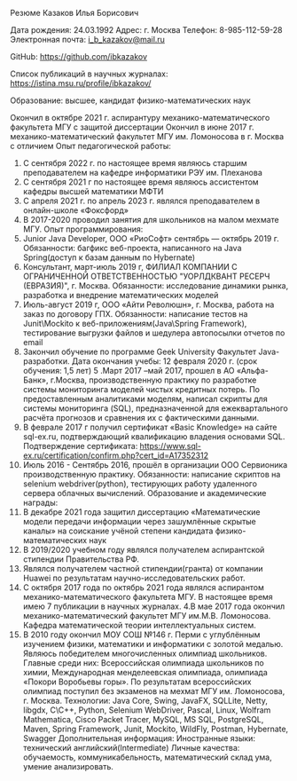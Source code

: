 Резюме
Казаков Илья Борисович

Дата рождения: 24.03.1992
Адрес: г. Москва
Телефон: 8-985-112-59-28
Электронная почта: i_b_kazakov@mail.ru

GitHub: https://github.com/ibkazakov

Список публикаций в научных журналах: https://istina.msu.ru/profile/ibkazakov/

Образование:  высшее, кандидат физико-математических наук

Окончил в октябре 2021 г. аспирантуру механико-математического факультета МГУ с защитой диссертации 
Окончил в июне 2017 г. механико-математический факультет МГУ им. Ломоносова в г. Москва с отличием
Опыт педагогической работы:
1. C сентября 2022 г. по настоящее время являюсь старшим преподавателем на кафедре информатики РЭУ им. Плеханова
2. С сентября 2021 г по настоящее время являюсь ассистентом кафедры высшей математики МФТИ
3. С апреля 2021 г. по апрель 2023 г. являлся преподавателем в онлайн-школе «Фоксфорд»
4. В 2017-2020 проводил занятия для школьников на малом мехмате МГУ.
Опыт программирования:
1. Junior Java Developer, ООО «РиоСофт» сентябрь — октябрь 2019 г. Обязанности: багфикс веб-проекта, написанного на Java Spring(доступ к базам данным по Hybernate)
2. Консультант,  март-июль 2019 г, ФИЛИАЛ КОМПАНИИ С ОГРАНИЧЕННОЙ ОТВЕТСТВЕННОСТЬЮ "УОРЛДКВАНТ РЕСЕРЧ (ЕВРАЗИЯ)", г. Москва.
Обязанности: исследование динамики рынка, разработка и внедрение математических моделей
3. Июль-август 2019 г, ООО «Айти Революшн», г. Москва, работа на заказ по договору ГПХ. Обязанности: написание тестов на Junit\Mockito к веб-приложениям(Java\Spring Framework), тестирование выгрузки файлов и шедулера автопосылки отчетов по email
4. Закончил обучение по программе Geek University Факультет Java-разработки. 
Дата окончания учебы: 12 февраля 2020 г. (срок обучения: 1,5 лет)
5 .Март 2017 –май 2017, прошел в АО «Альфа-Банк», г.Москва,  производственную практику по разработке системы мониторинга моделей чистых кредитных потерь.
По предоставленным аналитиками моделям, написал скрипты для системы мониторинга (SQL), предназначенной для ежеквартального расчёта  прогнозов и сравнения их с фактическими данными. 
6. В феврале 2017 г получил сертификат «Basic Knowledge» на сайте sql-ex.ru, подтверждающий квалификацию владения основами SQL. Подтверждение сертификата: 
https://www.sql-ex.ru/certification/confirm.php?cert_id=A17352312
7. Июль 2016 - Сентябрь 2016, прошёл в организации  ООО Сервионика производственную практику. Обязанности: написание скриптов на selenium webdriver(python), тестирующих работу удаленного сервера облачных вычислений. 
Образование и академические награды: 
1. В декабре 2021 года защитил диссертацию «Математические модели передачи информации через зашумлённые скрытые каналы» на соискание учёной степени кандидата физико-математических наук
1. В 2019/2020 учебном году являлся получателем аспирантской стипендии Правительства РФ.
2. Являлся получателем частной стипендии(гранта) от компании Huawei по результатам научно-исследовательских работ.
3. С октября 2017 года по октябрь 2021 года являлся аспирантом механико-математического факультета МГУ. В настоящее время имею 7 публикации в научных журналах.
4.В мае 2017 года окончил механико-математический факультет  МГУ им.М.В. Ломоносова. Кафедра математической теории интеллектуальных систем.
5. В  2010 году окончил МОУ СОШ №146 г. Перми с углублённым изучением физики, математики и информатики с золотой медалью. Являюсь победителем многочисленных олимпиад школьников. Главные среди них: Всероссийская олимпиада школьников по химии, Международная менделеевская олимпиада, олимпиада «Покори Воробьевы горы».
По результатам всероссийских олимпиад поступил без экзаменов на мехмат МГУ им. Ломоносова, г. Москва.
Технологии: 
Java Core, Swing, JavaFX, SQLLite, Netty, libgdx, C\C++, Python, Selenium WebDriver, Pascal, Linux, Wolfram Mathematica, Cisco Packet Tracer, MySQL, MS SQL, PostgreSQL, Maven, Spring Framework, Junit, Mockito, WildFly, Postman, Hybernate, Swagger
Дополнительная информация:   Иностранные языки: технический английский(Intermediate)
Личные качества: обучаемость, коммуникабельность, математический склад ума, умение анализировать.
